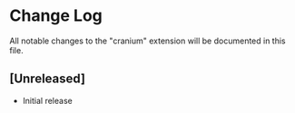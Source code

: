 # Change Log

All notable changes to the "cranium" extension will be documented in this file.

## [Unreleased]

- Initial release
